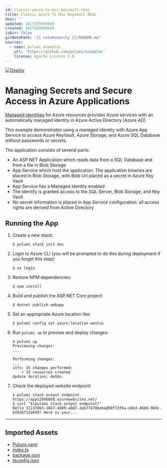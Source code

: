 ```yaml
---
id: classic-azure-ts-msi-keyvault-rbac
title: Classic Azure Ts Msi Keyvault Rbac
desc: ''
updated: 1617203999469
created: 1617203999469
isDir: false
gitNotePath: '{{ noteHiearchy }}/README.md'
sources:
  - name: pulumi examples
    url: 'https://github.com/pulumi/examples'
    license: Apache License 2.0
---
```

[![Deploy](https://get.pulumi.com/new/button.svg)](https://app.pulumi.com/new)

# Managing Secrets and Secure Access in Azure Applications

[Managed identities](https://docs.microsoft.com/en-us/azure/active-directory/managed-identities-azure-resources/) for Azure resources provides Azure services with an automatically managed identity in Azure Active Directory (Azure AD).

This example demonstrates using a managed identity with Azure App Service to access Azure KeyVault, Azure Storage, and Azure SQL Database without passwords or secrets.

The application consists of several parts:

- An ASP.NET Application which reads data from a SQL Database and from a file in Blob Storage
- App Service which host the application. The application binaries are placed in Blob Storage, with Blob Url placed as a secret in Azure Key Vault
- App Service has a Managed Identity enabled
- The identify is granted access to the SQL Server, Blob Storage, and Key Vault
- No secret information is placed in App Service configuration: all access rights are derived from Active Directory

## Running the App

1. Create a new stack:

   ```
   $ pulumi stack init dev
   ```

2. Login to Azure CLI (you will be prompted to do this during deployment if you forget this step):

   ```
   $ az login
   ```

3. Restore NPM dependencies:

   ```
   $ npm install
   ```

4. Build and publish the ASP.NET Core project:

   ```
   $ dotnet publish webapp
   ```

5. Set an appropriate Azure location like:

   ```
   $ pulumi config set azure:location westus
   ```

6. Run `pulumi up` to preview and deploy changes:

   ```
   $ pulumi up
   Previewing changes:
   ...

   Performing changes:
   ...
   info: 15 changes performed:
       + 15 resources created
   Update duration: 4m16s
   ```

7. Check the deployed website endpoint:

   ```
   $ pulumi stack output endpoint
   https://app129968b8.azurewebsites.net/
   $ curl "$(pulumi stack output endpoint)"
   Hello 311378b3-16b7-4889-a8d7-2eb77478beba@50f73f6a-e8e3-46b6-969c-bf026712a650! Here is your...
   ```

* * *

## Imported Assets

- [Pulumi.yaml](/assets/pulumi.yaml)
- [index.ts](/assets/index.ts)
- [package.json](/assets/package.json)
- [tsconfig.json](/assets/tsconfig.json)

